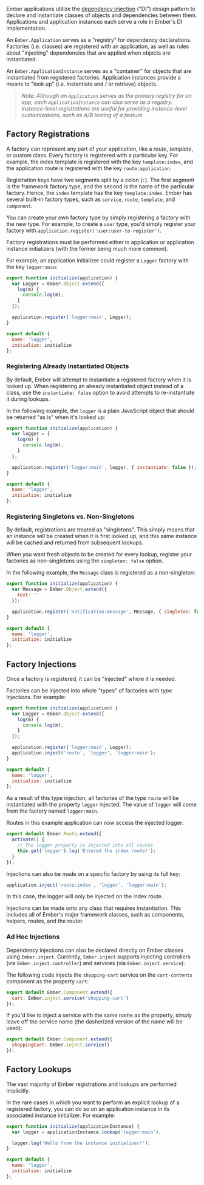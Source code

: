 Ember applications utilize the [dependency
injection](https://en.wikipedia.org/wiki/Dependency_injection) ("DI") design
pattern to declare and instantiate classes of objects and dependencies between
them. Applications and application instances each serve a role in Ember's DI
implementation.

An `Ember.Application` serves as a "registry" for dependency declarations.
Factories (i.e. classes) are registered with an application, as well as rules
about "injecting" dependencies that are applied when objects are instantiated.

An `Ember.ApplicationInstance` serves as a "container" for objects that are
instantiated from registered factories. Application instances provide a means to
"look up" (i.e. instantiate and / or retrieve) objects.

> _Note: Although an `Application` serves as the primary registry for an app,
each `ApplicationInstance` can also serve as a registry. Instance-level
registrations are useful for providing instance-level customizations, such as
A/B testing of a feature._

## Factory Registrations

A factory can represent any part of your application, like a _route_,
_template_, or custom class. Every factory is registered with a particular key.
For example, the index template is registered with the key `template:index`, and
the application route is registered with the key `route:application`.

Registration keys have two segments split by a colon (`:`). The first segment is
the framework factory type, and the second is the name of the particular
factory. Hence, the `index` template has the key `template:index`. Ember has
several built-in factory types, such as `service`, `route`, `template`, and
`component`.

You can create your own factory type by simply registering a factory with the
new type. For example, to create a `user` type, you'd simply register your
factory with `application.register('user:user-to-register')`.

Factory registrations must be performed either in application or application
instance initializers (with the former being much more common).

For example, an application initializer could register a `Logger` factory with
the key `logger:main`:

```javascript {data-filename=app/initializers/logger.js}
export function initialize(application) {
  var Logger = Ember.Object.extend({
    log(m) {
      console.log(m);
    }
  });

  application.register('logger:main', Logger);
}

export default {
  name: 'logger',
  initialize: initialize
};
```

### Registering Already Instantiated Objects

By default, Ember will attempt to instantiate a registered factory when it is
looked up. When registering an already instantiated object instead of a class,
use the `instantiate: false` option to avoid attempts to re-instantiate it
during lookups.

In the following example, the `logger` is a plain JavaScript object that should
be returned "as is" when it's looked up:

```javascript {data-filename=app/initializers/logger.js}
export function initialize(application) {
  var logger = {
    log(m) {
      console.log(m);
    }
  };

  application.register('logger:main', logger, { instantiate: false });
}

export default {
  name: 'logger',
  initialize: initialize
};
```

### Registering Singletons vs. Non-Singletons

By default, registrations are treated as "singletons". This simply means that
an instance will be created when it is first looked up, and this same instance
will be cached and returned from subsequent lookups.

When you want fresh objects to be created for every lookup, register your
factories as non-singletons using the `singleton: false` option.

In the following example, the `Message` class is registered as a non-singleton:

```javascript {data-filename=app/initializers/logger.js}
export function initialize(application) {
  var Message = Ember.Object.extend({
    text: ''
  });

  application.register('notification:message', Message, { singleton: false });
}

export default {
  name: 'logger',
  initialize: initialize
};
```

## Factory Injections

Once a factory is registered, it can be "injected" where it is needed.

Factories can be injected into whole "types" of factories with *type
injections*. For example:

```javascript {data-filename=app/initializers/logger.js}
export function initialize(application) {
  var Logger = Ember.Object.extend({
    log(m) {
      console.log(m);
    }
  });

  application.register('logger:main', Logger);
  application.inject('route', 'logger', 'logger:main');
}

export default {
  name: 'logger',
  initialize: initialize
};
```

As a result of this type injection, all factories of the type `route` will be
instantiated with the property `logger` injected. The value of `logger` will
come from the factory named `logger:main`.

Routes in this example application can now access the injected logger:

```javascript {data-filename=app/routes/index.js}
export default Ember.Route.extend({
  activate() {
    // The logger property is injected into all routes
    this.get('logger').log('Entered the index route!');
  }
});
```

Injections can also be made on a specific factory by using its full key:

```javascript
application.inject('route:index', 'logger', 'logger:main');
```

In this case, the logger will only be injected on the index route.

Injections can be made onto any class that requires instantiation. This includes
all of Ember's major framework classes, such as components, helpers, routes, and
the router.

### Ad Hoc Injections

Dependency injections can also be declared directly on Ember classes using
`Ember.inject`. Currently, `Ember.inject` supports injecting controllers (via
`Ember.inject.controller`) and services (via `Ember.inject.service`).

The following code injects the `shopping-cart` service on the `cart-contents`
component as the property `cart`:

```javascript {data-filename=app/components/cart-contents.js}
export default Ember.Component.extend({
  cart: Ember.inject.service('shopping-cart')
});
```

If you'd like to inject a service with the same name as the property, simply
leave off the service name (the dasherized version of the name will be used):

```javascript {data-filename=app/components/cart-contents.js}
export default Ember.Component.extend({
  shoppingCart: Ember.inject.service()
});
```

## Factory Lookups

The vast majority of Ember registrations and lookups are performed implicitly.

In the rare cases in which you want to perform an explicit lookup of a
registered factory, you can do so on an application instance in its associated
instance initializer. For example:

```javascript {data-filename=app/instance-initializers/logger.js}
export function initialize(applicationInstance) {
  var logger = applicationInstance.lookup('logger:main');

  logger.log('Hello from the instance initializer!');
}

export default {
  name: 'logger',
  initialize: initialize
};
```
